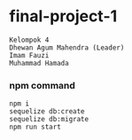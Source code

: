 # final-project-1
```
Kelompok 4
Dhewan Agum Mahendra (Leader)
Imam Fauzi
Muhammad Hamada
```

### npm command
```
npm i
sequelize db:create
sequelize db:migrate
npm run start
```

